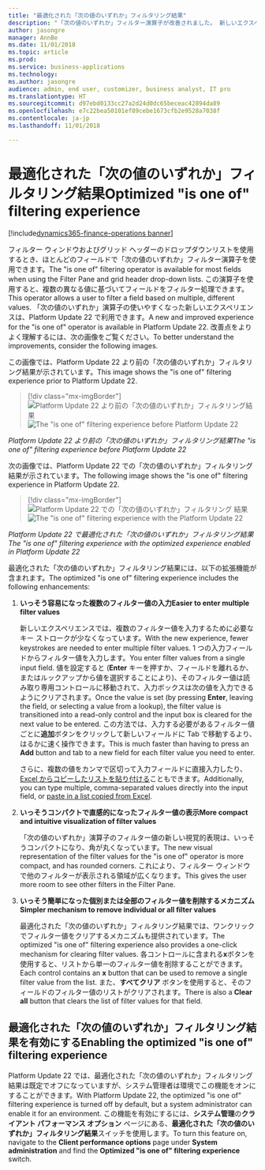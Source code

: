 ```yaml
---
title: "最適化された「次の値のいずれか」フィルタリング結果"
description: "「次の値のいずれか」フィルター演算子が改善されました。 新しいエクスペリエンスでは、単一の入力フィールドからフィルター値を入力するときに、複数のフィルター値を入力するのに必要なキー ストロークが少なくなりました。"
author: jasongre
manager: AnnBe
ms.date: 11/01/2018
ms.topic: article
ms.prod: 
ms.service: business-applications
ms.technology: 
ms.author: jasongre
audience: admin, end user, customizer, business analyst, IT pro
ms.translationtype: HT
ms.sourcegitcommit: d97ebd0133cc27a2d24d0dc65beceac42894da89
ms.openlocfilehash: e7c22bea50101ef89cebe1673cfb2e9528a7038f
ms.contentlocale: ja-jp
ms.lasthandoff: 11/01/2018

---
```


# <a name="optimized-is-one-of-filtering-experience"></a><span data-ttu-id="487c0-104">最適化された「次の値のいずれか」フィルタリング結果</span><span class="sxs-lookup"><span data-stu-id="487c0-104">Optimized "is one of" filtering experience</span></span>

[!include[dynamics365-finance-operations banner](../includes/dynamics365-finance-operations.md)]

<span data-ttu-id="487c0-105">フィルター ウィンドウおよびグリッド ヘッダーのドロップダウンリストを使用するとき、ほとんどのフィールドで「次の値のいずれか」フィルター演算子を使用できます。</span><span class="sxs-lookup"><span data-stu-id="487c0-105">The "is one of" filtering operator is available for most fields when using the Filter Pane and grid header drop-down lists.</span></span> <span data-ttu-id="487c0-106">この演算子を使用すると、複数の異なる値に基づいてフィールドをフィルター処理できます。</span><span class="sxs-lookup"><span data-stu-id="487c0-106">This operator allows a user to filter a field based on multiple, different values.</span></span> <span data-ttu-id="487c0-107">「次の値のいずれか」演算子の使いやすくなった新しいエクスペリエンスは、Platform Update 22 で利用できます。</span><span class="sxs-lookup"><span data-stu-id="487c0-107">A new and improved experience for the "is one of" operator is available in Platform Update 22.</span></span> <span data-ttu-id="487c0-108">改善点をよりよく理解するには、次の画像をご覧ください。</span><span class="sxs-lookup"><span data-stu-id="487c0-108">To better understand the improvements, consider the following images.</span></span>

<span data-ttu-id="487c0-109">この画像では、Platform Update 22 より前の「次の値のいずれか」フィルタリング結果が示されています。</span><span class="sxs-lookup"><span data-stu-id="487c0-109">This image shows the "is one of" filtering experience prior to Platform Update 22.</span></span>

> [!div class="mx-imgBorder"]
> <span data-ttu-id="487c0-110">![Platform Update 22 より前の「次の値のいずれか」フィルタリング結果](media/isOneOfBefore.png "Platform Update 22 より前の「次の値のいずれか」フィルタリング結果")</span><span class="sxs-lookup"><span data-stu-id="487c0-110">![The "is one of" filtering experience before Platform Update 22](media/isOneOfBefore.png "The 'is one of' filtering experience before Platform Update 22")</span></span>

<span data-ttu-id="487c0-111">*Platform Update 22 より前の「次の値のいずれか」フィルタリング結果*</span><span class="sxs-lookup"><span data-stu-id="487c0-111">*The "is one of" filtering experience before Platform Update 22*</span></span>

<span data-ttu-id="487c0-112">次の画像では、Platform Update 22 での「次の値のいずれか」フィルタリング結果が示されています。</span><span class="sxs-lookup"><span data-stu-id="487c0-112">The following image shows the "is one of" filtering experience in Platform Update 22.</span></span>

> [!div class="mx-imgBorder"]
> <span data-ttu-id="487c0-113">![Platform Update 22 での「次の値のいずれか」フィルタリング 結果](media/isOneOfAfter.png  "Platform Update 22 での「次の値のいずれか」フィルタリング結果")</span><span class="sxs-lookup"><span data-stu-id="487c0-113">![The "is one of" filtering experience with the Platform Update 22](media/isOneOfAfter.png  "The 'is one of' filtering experience with the Platform Update 22")</span></span>

<span data-ttu-id="487c0-114">*Platform Update 22 で最適化された「次の値のいずれか」フィルタリング結果*</span><span class="sxs-lookup"><span data-stu-id="487c0-114">*The "is one of" filtering experience with the optimized experience enabled in Platform Update 22*</span></span>

<span data-ttu-id="487c0-115">最適化された「次の値のいずれか」フィルタリング結果には、以下の拡張機能が含まれます。</span><span class="sxs-lookup"><span data-stu-id="487c0-115">The optimized "is one of" filtering experience includes the following enhancements:</span></span>

1.  <span data-ttu-id="487c0-116">**いっそう容易になった複数のフィルター値の入力**</span><span class="sxs-lookup"><span data-stu-id="487c0-116">**Easier to enter multiple filter values**</span></span>

    <span data-ttu-id="487c0-117">新しいエクスペリエンスでは、複数のフィルター値を入力するために必要なキー ストロークが少なくなっています。</span><span class="sxs-lookup"><span data-stu-id="487c0-117">With the new experience, fewer keystrokes are needed to enter multiple filter values.</span></span> <span data-ttu-id="487c0-118">1 つの入力フィールドからフィルター値を入力します。</span><span class="sxs-lookup"><span data-stu-id="487c0-118">You enter filter values from a single input field.</span></span> <span data-ttu-id="487c0-119">値を設定すると (**Enter** キーを押すか、フィールドを離れるか、またはルックアップから値を選択することにより)、そのフィルター値は読み取り専用コントロールに移動されて、入力ボックスは次の値を入力できるようにクリアされます。</span><span class="sxs-lookup"><span data-stu-id="487c0-119">Once the value is set (by pressing **Enter**, leaving the field, or selecting a value from a lookup), the filter value is transitioned into a read-only control and the input box is cleared for the next value to be entered.</span></span> <span data-ttu-id="487c0-120">この方法では、入力する必要があるフィルター値ごとに**追加**ボタンをクリックして新しいフィールドに Tab で移動するより、はるかに速く操作できます。</span><span class="sxs-lookup"><span data-stu-id="487c0-120">This is much faster than having to press an **Add** button and tab to a new field for each filter value you need to enter.</span></span>  

    <span data-ttu-id="487c0-121">さらに、複数の値をカンマで区切って入力フィールドに直接入力したり、[Excel からコピーしたリストを貼り付ける](paste-filter-lists-from-excel.md)こともできます。</span><span class="sxs-lookup"><span data-stu-id="487c0-121">Additionally, you can type multiple, comma-separated values directly into the input field, or [paste in a list copied from Excel](paste-filter-lists-from-excel.md).</span></span> 

2.  <span data-ttu-id="487c0-122">**いっそうコンパクトで直感的になったフィルター値の表示**</span><span class="sxs-lookup"><span data-stu-id="487c0-122">**More compact and intuitive visualization of filter values**</span></span>

    <span data-ttu-id="487c0-123">「次の値のいずれか」演算子のフィルター値の新しい視覚的表現は、いっそうコンパクトになり、角が丸くなっています。</span><span class="sxs-lookup"><span data-stu-id="487c0-123">The new visual representation of the filter values for the "is one of" operator is more compact, and has rounded corners.</span></span> <span data-ttu-id="487c0-124">これにより、フィルター ウィンドウで他のフィルターが表示される領域が広くなります。</span><span class="sxs-lookup"><span data-stu-id="487c0-124">This gives the user more room to see other filters in the Filter Pane.</span></span> 

3.  <span data-ttu-id="487c0-125">**いっそう簡単になった個別または全部のフィルター値を削除するメカニズム**</span><span class="sxs-lookup"><span data-stu-id="487c0-125">**Simpler mechanism to remove individual or all filter values**</span></span>

    <span data-ttu-id="487c0-126">最適化された「次の値のいずれか」フィルタリング結果では、ワンクリックでフィルター値をクリアするメカニズムも提供されています。</span><span class="sxs-lookup"><span data-stu-id="487c0-126">The optimized "is one of" filtering experience also provides a one-click mechanism for clearing filter values.</span></span> <span data-ttu-id="487c0-127">各コントロールに含まれる**x**ボタンを使用すると、リストから単一のフィルター値を削除することができます。</span><span class="sxs-lookup"><span data-stu-id="487c0-127">Each control contains an **x** button that can be used to remove a single filter value from the list.</span></span> <span data-ttu-id="487c0-128">また、**すべてクリア** ボタンを使用すると、そのフィールドのフィルター値のリストがクリアされます。</span><span class="sxs-lookup"><span data-stu-id="487c0-128">There is also a **Clear all** button that clears the list of filter values for that field.</span></span>  

## <a name="enabling-the-optimized-is-one-of-filtering-experience"></a><span data-ttu-id="487c0-129">最適化された「次の値のいずれか」フィルタリング結果を有効にする</span><span class="sxs-lookup"><span data-stu-id="487c0-129">Enabling the optimized "is one of" filtering experience</span></span> 

<span data-ttu-id="487c0-130">Platform Update 22 では、最適化された「次の値のいずれか」フィルタリング結果は既定でオフになっていますが、システム管理者は環境でこの機能をオンにすることができます。</span><span class="sxs-lookup"><span data-stu-id="487c0-130">With Platform Update 22, the optimized "is one of" filtering experience is turned off by default, but a system administrator can enable it for an environment.</span></span> <span data-ttu-id="487c0-131">この機能を有効にするには、**システム管理**の**クライアント パフォーマンス オプション** ページにある、**最適化された「次の値のいずれか」フィルタリング結果**スイッチを使用します。</span><span class="sxs-lookup"><span data-stu-id="487c0-131">To turn this feature on, navigate to the **Client performance options** page under **System administration** and find the **Optimized "is one of" filtering experience** switch.</span></span>   




